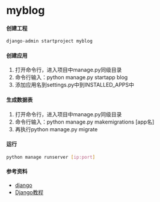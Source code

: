 # myblog

#### 创建工程
```bash
django-admin startproject myblog
```

#### 创建应用
1. 打开命令行，进入项目中manage.py同级目录
2. 命令行输入：python manage.py startapp blog
3. 添加应用名到settings.py中到INSTALLED_APPS中

#### 生成数据表
1.  打开命令行，进入项目中manage.py同级目录
2. 命令行输入：python manage.py makemigrations [app名]
3. 再执行python manage.py migrate

#### 运行
```bash
python manage runserver [ip:port]
```

#### 参考资料

- [django](https://docs.djangoproject.com/en/2.2/)
- [Django教程](http://www.runoob.com/django/django-first-app.html)